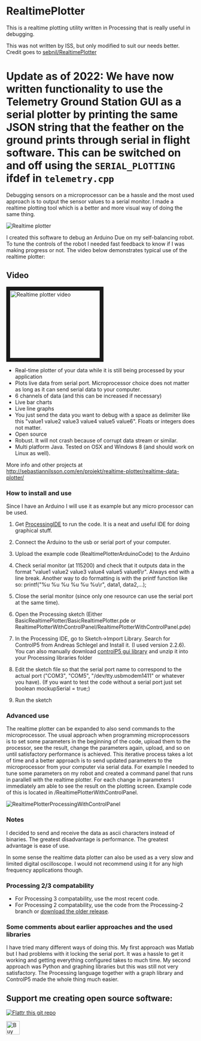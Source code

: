 RealtimePlotter
===============

This is a realtime plotting utility written in Processing that is really useful in debugging.

This was not written by ISS, but only modified to suit our needs better. Credit goes to [sebnil/RealtimePlotter](https://github.com/sebnil/RealtimePlotter)

Update as of 2022: We have now written functionality to use the Telemetry Ground Station GUI as a serial plotter by printing the same JSON string that the feather on the ground prints through serial in flight software. This can be switched on and off using the `SERIAL_PLOTTING` ifdef in `telemetry.cpp`
==============

Debugging sensors on a microprocessor can be a hassle and the most used approach is to output the sensor values to a serial monitor. I made a realtime plotting tool which is a better and more visual way of doing the same thing.

![Realtime plotter](http://sebastiannilsson.com/wp-content/uploads/2013/12/RealtimePlotterProcessing-300x216.png)

I created this software to debug an Arduino Due on my self-balancing robot. To tune the controls of the robot I needed fast feedback to know if I was making progress or not. The video below demonstrates typical use of the realtime plotter:
## Video
<a href="http://www.youtube.com/watch?feature=player_embedded&v=WN2oXuavrWk
" target="_blank"><img src="http://img.youtube.com/vi/WN2oXuavrWk/0.jpg" 
alt="Realtime plotter video" width="240" height="180" border="10" /></a>

- Real-time plotter of your data while it is still being processed by your application
- Plots live data from serial port. Microprocessor choice does not matter as long as it can send serial data to your computer.
- 6 channels of data (and this can be increased if necessary)
- Live bar charts
- Live line graphs
- You just send the data you want to debug with a space as delimiter like this "value1 value2 value3 value4 value5 value6". Floats or integers does not matter.
- Open source
- Robust. It will not crash because of corrupt data stream or similar.
- Multi platform Java. Tested on OSX and Windows 8 (and should work on Linux as well).

More info and other projects at http://sebastiannilsson.com/en/projekt/realtime-plotter/realtime-data-plotter/

### How to install and use
Since I have an Arduino I will use it as example but any micro processor can be used.

1. Get [ProcessingIDE](http://processing.org/) to run the code. It is a neat and useful IDE for doing graphical stuff.
3. Connect the Arduino to the usb or serial port of your computer.
4. Upload the example code (RealtimePlotterArduinoCode) to the Arduino
5. Check serial monitor (at 115200) and check that it outputs data in the format "value1 value2 value3 value4 value5 value6\r". Always end with a line break. Another way to do formatting is with the printf function like so: printf("%u %u %u %u %u %u\r", data1, data2,...); 
6. Close the serial monitor (since only one resource can use the serial port at the same time).
7. Open the Processing sketch (Either BasicRealtimePlotter/BasicRealtimePlotter.pde or RealtimePlotterWithControlPanel/RealtimePlotterWithControlPanel.pde)
8. In the Processing IDE, go to Sketch->Import Library. Search for ControlP5 from Andreas Schlegel and Install it. (I used version 2.2.6). You can also manually download [controlP5 gui library](http://www.sojamo.de/libraries/controlP5/) and unzip it into your Processing libraries folder

9. Edit the sketch file so that the serial port name to correspond to the actual port ("COM3", "COM5", "/dev/tty.usbmodem1411" or whatever you have). (If you want to test the code without a serial port just set boolean mockupSerial = true;)
10. Run the sketch


### Advanced use
The realtime plotter can be expanded to also send commands to the microprocessor. The usual approach when programming microprocessors is to set some parameters in the beginning of the code, upload them to the processor, see the result, change the parameters again, upload, and so on until satisfactory performance is achieved. This iterative process takes a lot of time and a better approach is to send updated parameters to the microprocessor from your computer via serial data. For example I needed to tune some parameters on my robot and created a command panel that runs in parallell with the realtime plotter. For each change in parameters I immediately am able to see the result on the plotting screen. Example code of this is located in /RealtimePlotterWithControlPanel.

![RealtimePlotterProcessingWithControlPanel](http://sebastiannilsson.com/wp-content/uploads/2013/12/RealtimePlotterProcessingWithControlPanel-300x140.png)

### Notes
I decided to send and receive the data as ascii characters instead of binaries. The greatest disadvantage is performance. The greatest advantage is ease of use.

In some sense the realtime data plotter can also be used as a very slow and limited digital oscilloscope. I would not recommend using it for any high frequency applications though.

### Processing 2/3 compatability
- For Processing 3 compatability, use the most recent code.
- For Processing 2 compatability, use the code from the Processing-2 branch or [download the older release](https://github.com/sebnil/RealtimePlotter/releases/tag/1.0).

### Some comments about earlier approaches and the used libraries
I have tried many different ways of doing this. My first approach was Matlab but I had problems with it locking the serial port. It was a hassle to get it working and getting everything configured takes to much time. My second approach was Python and graphing libraries but this was still not very satisfactory. The Processing language together with a graph library and ControlP5 made the whole thing much easier.


## Support me creating open source software:
[![Flattr this git repo](http://api.flattr.com/button/flattr-badge-large.png)](https://flattr.com/submit/auto?user_id=sebnil&url=https://github.com/sebnil/RealtimePlotter)

<a href='https://ko-fi.com/A0A2HYRH' target='_blank'><img height='36' style='border:0px;height:36px;' src='https://az743702.vo.msecnd.net/cdn/kofi2.png?v=0' border='0' alt='Buy Me a Coffee at ko-fi.com' /></a>
